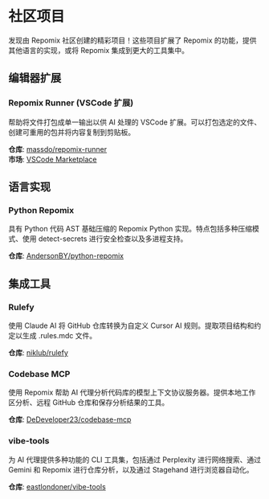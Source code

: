 # 社区项目

发现由 Repomix 社区创建的精彩项目！这些项目扩展了 Repomix 的功能，提供其他语言的实现，或将 Repomix 集成到更大的工具集中。

## 编辑器扩展

### Repomix Runner (VSCode 扩展)
帮助将文件打包成单一输出以供 AI 处理的 VSCode 扩展。可以打包选定的文件、创建可重用的包并将内容复制到剪贴板。

**仓库**: [massdo/repomix-runner](https://github.com/massdo/repomix-runner)  
**市场**: [VSCode Marketplace](https://marketplace.visualstudio.com/items?itemName=DorianMassoulier.repomix-runner)

## 语言实现

### Python Repomix
具有 Python 代码 AST 基础压缩的 Repomix Python 实现。特点包括多种压缩模式、使用 detect-secrets 进行安全检查以及多进程支持。

**仓库**: [AndersonBY/python-repomix](https://github.com/AndersonBY/python-repomix)

## 集成工具

### Rulefy
使用 Claude AI 将 GitHub 仓库转换为自定义 Cursor AI 规则。提取项目结构和约定以生成 .rules.mdc 文件。

**仓库**: [niklub/rulefy](https://github.com/niklub/rulefy)

### Codebase MCP
使用 Repomix 帮助 AI 代理分析代码库的模型上下文协议服务器。提供本地工作区分析、远程 GitHub 仓库和保存分析结果的工具。

**仓库**: [DeDeveloper23/codebase-mcp](https://github.com/DeDeveloper23/codebase-mcp)

### vibe-tools
为 AI 代理提供多种功能的 CLI 工具集，包括通过 Perplexity 进行网络搜索、通过 Gemini 和 Repomix 进行仓库分析，以及通过 Stagehand 进行浏览器自动化。

**仓库**: [eastlondoner/vibe-tools](https://github.com/eastlondoner/vibe-tools)
